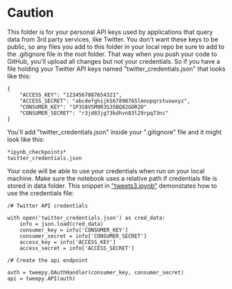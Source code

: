 # Caution
This folder is for your personal API keys used by applications that query data from 3rd party services, like Twitter. You don't want these keys to be public, so any files you add to this folder in your local repo be sure to add to the .gitignore file in the root folder. That way when you push your code to GitHub, you'll upload all changes but not your credentials. So if you have a file holding your Twitter API keys named "twitter_credentials.json" that looks like this:

```
{
    "ACCESS_KEY": "1234567887654321",
    "ACCESS_SECRET": "abcdefghijk567898765lmnopqrstuvwxyz",
    "CONSUMER_KEY": "1P3S8V5M9R3S35BQ82GOR20"
    "CONSUMER_SECRET": "r3jd83jg73kdhvn83l29rpq73nc"
}
```

You'll add "twitter_credentials.json" inside your ".gitignore" file and it might look like this:

```
*ipynb_checkpoints*
twitter_credentials.json
```

Your code will be able to use your credentials when run on your local machine. Make sure the notebook uses a relative path if credentials file is stored in data folder. This snippet in ["tweets3.ipynb"](https://github.com/sfbrigade/nltweets/blob/master/twitter/tweet3.ipynb) demonstates how to use the credentials file:

```
/# Twitter API credentials

with open('twitter_credentials.json') as cred_data:
    info = json.load(cred_data)
    consumer_key = info['CONSUMER_KEY']
    consumer_secret = info['CONSUMER_SECRET']
    access_key = info['ACCESS_KEY']
    access_secret = info['ACCESS_SECRET']

/# Create the api endpoint

auth = tweepy.OAuthHandler(consumer_key, consumer_secret)
api = tweepy.API(auth)
```
